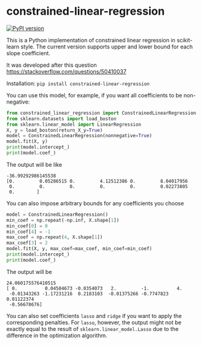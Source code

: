 # constrained-linear-regression
[![PyPI version](https://badge.fury.io/py/constrained-linear-regression.svg)](https://badge.fury.io/py/constrained-linear-regression)

This is a Python implementation of constrained linear regression in scikit-learn style. 
The current version supports upper and lower bound for each slope coefficient.

It was developed after this question https://stackoverflow.com/questions/50410037

Installation:
```pip install constrained-linear-regression```

You can use this model, for example, if you want all coefficients to be non-negative:

```Python
from constrained_linear_regression import ConstrainedLinearRegression
from sklearn.datasets import load_boston
from sklearn.linear_model import LinearRegression
X, y = load_boston(return_X_y=True)
model = ConstrainedLinearRegression(nonnegative=True)
model.fit(X, y)
print(model.intercept_)
print(model.coef_)
```
The output will be like
```commandline
-36.99292986145538
[0.         0.05286515 0.         4.12512386 0.         8.04017956
 0.         0.         0.         0.         0.         0.02273805
 0.        ]
```
You can also impose arbitrary bounds for any coefficients you choose 
```Python
model = ConstrainedLinearRegression()
min_coef = np.repeat(-np.inf, X.shape[1])
min_coef[0] = 0
min_coef[4] = -1
max_coef = np.repeat(4, X.shape[1])
max_coef[3] = 2
model.fit(X, y, max_coef=max_coef, min_coef=min_coef)
print(model.intercept_)
print(model.coef_)
```
The output will be 
```commandline
24.060175576410515
[ 0.          0.04504673 -0.0354073   2.         -1.          4.
 -0.01343263 -1.17231216  0.2183103  -0.01375266 -0.7747823   0.01122374
 -0.56678676]
```

You can also set coefficients `lasso` and `ridge` if you want to apply the 
corresponding penalties. For `lasso`, however, the output might not be exactly 
equal to the result of `sklearn.linear_model.Lasso` due to the difference
in the optimization algorithm.
